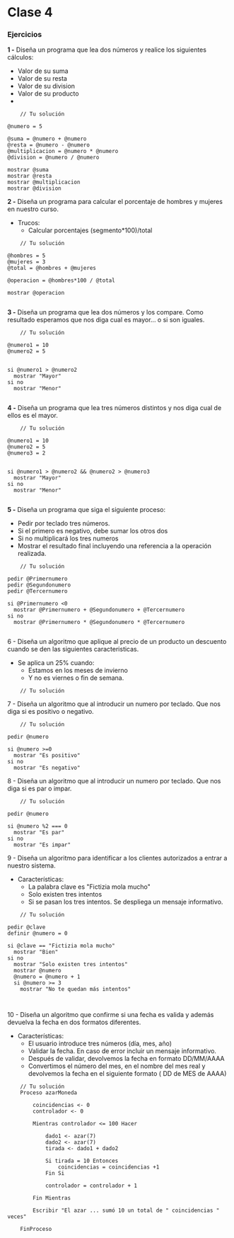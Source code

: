 # Clase 4


### Ejercicios

**1 -** Diseña un programa que lea dos números y realice los siguientes cálculos:

- Valor de su suma
- Valor de su resta
- Valor de su division
- Valor de su producto
- 
```
    // Tu solución

@numero = 5

@suma = @numero + @numero
@resta = @numero - @numero
@multiplicacion = @numero * @numero
@division = @numero / @numero

mostrar @suma
mostrar @resta
mostrar @multiplicacion
mostrar @division

```

**2 -** Diseña un programa para calcular el porcentaje de hombres y mujeres en nuestro curso.
- Trucos:
  - Calcular porcentajes (segmento*100)/total
```
    // Tu solución

@hombres = 5
@mujeres = 3
@total = @hombres + @mujeres

@operacion = @hombres*100 / @total

mostrar @operacion


```

**3 -** Diseña un programa que lea dos números y los compare. Como resultado esperamos que nos diga cual es mayor... o si son iguales.
```
    // Tu solución

@numero1 = 10
@numero2 = 5


si @numero1 > @numero2
  mostrar "Mayor"
si no
  mostrar "Menor"


```

**4 -** Diseña un programa que lea tres números distintos y nos diga cual de ellos es el mayor.
```
    // Tu solución

@numero1 = 10
@numero2 = 5
@numero3 = 2


si @numero1 > @numero2 && @numero2 > @numero3
  mostrar "Mayor"
si no
  mostrar "Menor"


```

**5 -** Diseña un programa que siga el siguiente proceso:
- Pedir por teclado tres números.
- Si el primero es negativo, debe sumar los otros dos
- Si no multiplicará los tres numeros
- Mostrar el resultado final incluyendo una referencia a la operación realizada.
```
    // Tu solución

pedir @Primernumero
pedir @Segundonumero
pedir @Tercernumero

si @Primernumero <0
  mostrar @Primernumero + @Segundonumero + @Tercernumero
si no
  mostrar @Primernumero * @Segundonumero * @Tercernumero


```

6 - Diseña un algoritmo que aplique al precio de un producto un descuento cuando se den las siguientes caracteristicas.
- Se aplica un 25% cuando:
  - Estamos en los meses de invierno
  - Y no es viernes o fin de semana.
```
    // Tu solución
```

7 - Diseña un algoritmo que al introducir un numero por teclado. Que nos diga si es positivo o negativo.
```
    // Tu solución

pedir @numero

si @numero >=0
  mostrar "Es positivo"
si no
  mostrar "Es negativo"

```

8 - Diseña un algoritmo que al  introducir un numero por teclado. Que nos diga si es par o impar.
```
    // Tu solución

pedir @numero

si @numero %2 === 0
  mostrar "Es par"
si no
  mostrar "Es impar"

```

9 -  Diseña un algoritmo para identificar a los clientes autorizados a entrar a nuestro sistema.
- Características:
  - La palabra clave es "Fictizia mola mucho"
  - Solo existen tres intentos
  - Si se pasan los tres intentos. Se despliega un mensaje informativo.
```
    // Tu solución

pedir @clave
definir @numero = 0

si @clave == "Fictizia mola mucho"
  mostrar "Bien"
si no
  mostrar "Solo existen tres intentos"
  mostrar @numero
  @numero = @numero + 1
  si @numero >= 3
    mostrar "No te quedan más intentos"



```

10 - Diseña un algoritmo que confirme si una fecha es valida y además devuelva la fecha en dos formatos diferentes.
- Características:
  - El usuario introduce tres números (día, mes, año)
  - Validar la fecha. En caso de error incluir un mensaje informativo.
  - Después de validar, devolvemos la fecha en formato DD/MM/AAAA
  - Convertimos el número del mes, en el nombre del mes real y devolvemos la fecha en el siguiente formato ( DD de MES de AAAA)
```
    // Tu solución
	Proceso azarMoneda
	
		coincidencias <- 0
		controlador <- 0
		
		Mientras controlador <= 100 Hacer
			
			dado1 <- azar(7)
			dado2 <- azar(7)
			tirada <- dado1 + dado2
	
			Si tirada = 10 Entonces
				coincidencias = coincidencias +1
			Fin Si
			
			controlador = controlador + 1
			
		Fin Mientras
		
		Escribir "El azar ... sumó 10 un total de " coincidencias " veces"
	
	FinProceso    
    
    
```
